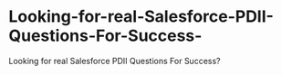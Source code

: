# Looking-for-real-Salesforce-PDII-Questions-For-Success-
Looking for real Salesforce PDII Questions For Success?
